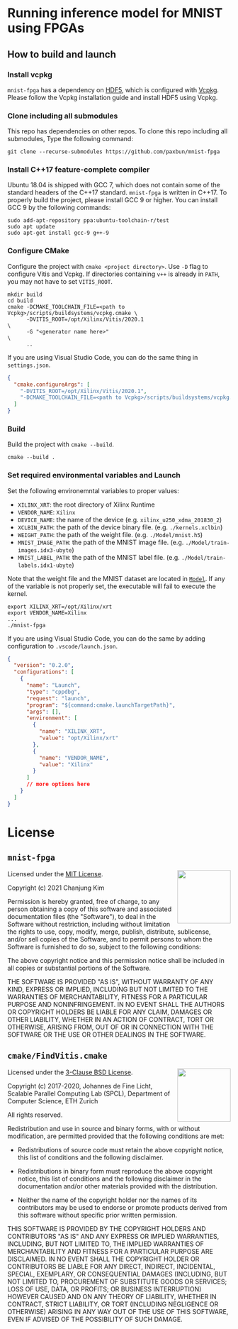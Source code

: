 # Running inference model for MNIST using FPGAs

## How to build and launch

### Install vcpkg

`mnist-fpga` has a dependency on [HDF5](https://www.hdfgroup.org/), which is configured with [Vcpkg](https://github.com/microsoft/vcpkg). Please follow the Vcpkg installation guide and install HDF5 using Vcpkg.

### Clone including all submodules

This repo has dependencies on other repos. To clone this repo including all submodules, Type the following command:
```
git clone --recurse-submodules https://github.com/paxbun/mnist-fpga
```

### Install C++17 feature-complete compiler

Ubuntu 18.04 is shipped with GCC 7, which does not contain some of the standard headers of the C++17 standard. `mnist-fpga` is written in C++17. To properly build the project, please install GCC 9 or higher. You can install GCC 9 by the following commands:
```
sudo add-apt-repository ppa:ubuntu-toolchain-r/test
sudo apt update
sudo apt-get install gcc-9 g++-9
```

### Configure CMake

Configure the project with `cmake <project directory>`. Use `-D` flag to configure Vitis and Vcpkg. If directories containing `v++` is already in `PATH`, you may not have to set `VITIS_ROOT`.
```
mkdir build
cd build
cmake -DCMAKE_TOOLCHAIN_FILE=<path to Vcpkg>/scripts/buildsystems/vcpkg.cmake \
      -DVITIS_ROOT=/opt/Xilinx/Vitis/2020.1                                   \
      -G "<generator name here>"                                              \
      ..
```

If you are using Visual Studio Code, you can do the same thing in `settings.json`.
```json
{
  "cmake.configureArgs": [
    "-DVITIS_ROOT=/opt/Xilinx/Vitis/2020.1",
    "-DCMAKE_TOOLCHAIN_FILE=<path to Vcpkg>/scripts/buildsystems/vcpkg.cmake"
  ]
}
```

### Build

Build the project with `cmake --build`.
```
cmake --build .
```

### Set required environmental variables and Launch

Set the following environemntal variables to proper values:

* `XILINX_XRT`: the root directory of Xilinx Runtime
* `VENDOR_NAME`: `Xilinx`
* `DEVICE_NAME`: the name of the device (e.g. `xilinx_u250_xdma_201830_2`)
* `XCLBIN_PATH`: the path of the device binary file. (e.g. `./kernels.xclbin`)
* `WEIGHT_PATH`: the path of the weight file. (e.g. `./Model/mnist.h5`)
* `MNIST_IMAGE_PATH`: the path of the MNIST image file. (e.g. `./Model/train-images.idx3-ubyte`)
* `MNIST_LABEL_PATH`: the path of the MNIST label file. (e.g. `./Model/train-labels.idx1-ubyte`)

Note that the weight file and the MNIST dataset are located in [`Model`](./Model). If any of the variable is not properly set, the executable will fail to execute the kernel.

```
export XILINX_XRT=/opt/Xilinx/xrt
export VENDOR_NAME=Xilinx
...
./mnist-fpga
```

If you are using Visual Studio Code, you can do the same by adding configuration to `.vscode/launch.json`.
```json
{
  "version": "0.2.0",
  "configurations": [
    {
      "name": "Launch",
      "type": "cppdbg",
      "request": "launch",
      "program": "${command:cmake.launchTargetPath}",
      "args": [],
      "environment": [
        {
          "name": "XILINX_XRT",
          "value": "opt/Xilinx/xrt"
        },
        {
          "name": "VENDOR_NAME",
          "value": "Xilinx"
        }
      ]
      // more options here
    }
  ]
}
```

# License

## `mnist-fpga`

<img align="right" src="https://opensource.org/files/OSI_Approved_License.png" width="120">

Licensed under the [MIT License](https://opensource.org/licenses/MIT).

Copyright (c) 2021 Chanjung Kim

Permission is hereby granted, free of charge, to any person obtaining a copy of this software and associated documentation files (the "Software"), to deal in the Software without restriction, including without limitation the rights to use, copy, modify, merge, publish, distribute, sublicense, and/or sell copies of the Software, and to permit persons to whom the Software is furnished to do so, subject to the following conditions:

The above copyright notice and this permission notice shall be included in all copies or substantial portions of the Software.

THE SOFTWARE IS PROVIDED "AS IS", WITHOUT WARRANTY OF ANY KIND, EXPRESS OR IMPLIED, INCLUDING BUT NOT LIMITED TO THE WARRANTIES OF MERCHANTABILITY, FITNESS FOR A PARTICULAR PURPOSE AND NONINFRINGEMENT. IN NO EVENT SHALL THE AUTHORS OR COPYRIGHT HOLDERS BE LIABLE FOR ANY CLAIM, DAMAGES OR OTHER
LIABILITY, WHETHER IN AN ACTION OF CONTRACT, TORT OR OTHERWISE, ARISING FROM, OUT OF OR IN CONNECTION WITH THE SOFTWARE OR THE USE OR OTHER DEALINGS IN THE SOFTWARE.

## `cmake/FindVitis.cmake`

<img align="right" src="https://opensource.org/files/OSI_Approved_License.png" width="120">

Licensed under the [3-Clause BSD License](https://opensource.org/licenses/BSD-3-Clause).

Copyright (c) 2017-2020, Johannes de Fine Licht, Scalable Parallel Computing Lab (SPCL), Department of Computer Science, ETH Zurich

All rights reserved.

Redistribution and use in source and binary forms, with or without modification, are permitted provided that the following conditions are met:

* Redistributions of source code must retain the above copyright notice, this list of conditions and the following disclaimer.

* Redistributions in binary form must reproduce the above copyright notice, this list of conditions and the following disclaimer in the documentation and/or other materials provided with the distribution.

* Neither the name of the copyright holder nor the names of its contributors may be used to endorse or promote products derived from this software without specific prior written permission.

THIS SOFTWARE IS PROVIDED BY THE COPYRIGHT HOLDERS AND CONTRIBUTORS "AS IS" AND ANY EXPRESS OR IMPLIED WARRANTIES, INCLUDING, BUT NOT LIMITED TO, THE IMPLIED WARRANTIES OF MERCHANTABILITY AND FITNESS FOR A PARTICULAR PURPOSE ARE DISCLAIMED. IN NO EVENT SHALL THE COPYRIGHT HOLDER OR CONTRIBUTORS BE LIABLE FOR ANY DIRECT, INDIRECT, INCIDENTAL, SPECIAL, EXEMPLARY, OR CONSEQUENTIAL DAMAGES (INCLUDING, BUT NOT LIMITED TO, PROCUREMENT OF SUBSTITUTE GOODS OR SERVICES; LOSS OF USE, DATA, OR PROFITS; OR BUSINESS INTERRUPTION) HOWEVER CAUSED AND ON ANY THEORY OF LIABILITY, WHETHER IN CONTRACT, STRICT LIABILITY, OR TORT (INCLUDING NEGLIGENCE OR OTHERWISE) ARISING IN ANY WAY OUT OF THE USE OF THIS SOFTWARE, EVEN IF ADVISED OF THE POSSIBILITY OF SUCH DAMAGE.

